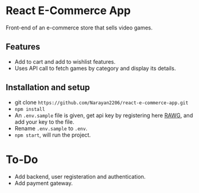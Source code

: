 # React E-Commerce App

Front-end of an e-commerce store that sells video games.

## Features

* Add to cart and add to wishlist features.
* Uses API call to fetch games by category and display its details.

## Installation and setup

* git clone `https://github.com/Narayan2206/react-e-commerce-app.git`
* `npm install`
* An `.env.sample` file is given, get api key by registering here [RAWG](https://rawg.io/apidocs), and add your key to the file.
* Rename `.env.sample` to `.env`.
* `npm start`, will run the project.


# To-Do
* Add backend, user registeration and authentication.
* Add payment gateway.
